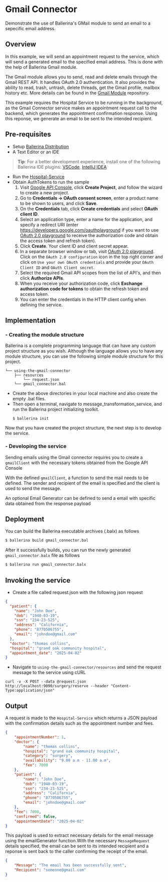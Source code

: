 # Gmail Connector

Demonstrate the use of Ballerina's GMail module to send an email to a sepecific email address. 


## Overview
In this example, we will send an appointment request to the service, which will send a generated email to the specified email address. This is done with the help of Ballerina Gmail module.

The Gmail module allows you to send, read and delete emails through the Gmail REST API. It handles OAuth 2.0 authentication. It also provides the ability to read, trash, untrash, delete threads, get the Gmail profile, mailbox history etc. More details can be found in the [Gmail Module](https://github.com/wso2-ballerina/module-gmail/blob/master/Readme.md) repository.

This example requires the Hospital Service to be running in the background, as the Gmail Connector service makes an appointment request call to the backend, which generates the appointment confirmation response. Using this reponse, we generate an email to be sent to the intended recipient. 


## Pre-requisites
- Setup [Ballerina Distribution](https://ballerina.io/learn/getting-started/)
- A Text Editor or an IDE
> **Tip**: For a better development experience, install one of the following Ballerina IDE plugins: [VSCode](https://marketplace.visualstudio.com/items?itemName=ballerina.ballerina), [IntelliJ IDEA](https://plugins.jetbrains.com/plugin/9520-ballerina)
- Run the [Hospital-Service]() 
- Obtain AuthTokens to run the sample 
    1. Visit [Google API Console](https://console.developers.google.com), click **Create Project**, and follow the wizard to create a new project.
    2. Go to **Credentials -> OAuth consent screen**, enter a product name to be shown to users, and click **Save**.
    3. On the **Credentials** tab, click **Create credentials** and select **OAuth client ID**. 
    4. Select an application type, enter a name for the application, and specify a redirect URI (enter https://developers.google.com/oauthplayground if you want to use 
[OAuth 2.0 playground](https://developers.google.com/oauthplayground) to receive the authorization code and obtain the 
access token and refresh token). 
    5. Click **Create**. Your client ID and client secret appear. 
    6. In a separate browser window or tab, visit [OAuth 2.0 playground](https://developers.google.com/oauthplayground). Click on the `OAuth 2.0 configuration`
 icon in the top right corner and click on `Use your own OAuth credentials` and provide your `OAuth Client ID` and `OAuth Client secret`.
    7. Select the required Gmail API scopes from the list of API's, and then click **Authorize APIs**.
    8. When you receive your authorization code, click **Exchange authorization code for tokens** to obtain the refresh token and access token.
    9. You can enter the credentials in the HTTP client config when defining the service. 


## Implementation
### - Creating the module structure
Ballerina is a complete programming language that can have any custom project structure as you wish. Although the 
language allows you to have any module structure, you can use the following simple module structure for this project.

```
└── using-the-gmail-connector
    ├── resources
        └── request.json
    └── gmail_connector.bal
```

- Create the above directories in your local machine and also create the empty .bal files.
- Then open a terminal, navigate to message_transformation_service, and run the Ballerina project initializing toolkit.
   ```
   $ ballerina init
   ```
Now that you have created the project structure, the next step is to develop the service.

### - Developing the service
Sending emails using the Gmail connector requires you to create a `gmailClient` with the necessary tokens obtained from the Google API Console

With the defined `gmailClient`, a function to send the mail needs to be defined. The sender and recipient of the email is specified and the client is used to send the message. 

An optional Email Generator can be defined to send a email with specific data obtained from the response payload

<!-- INCLUDE_CODE: gmail_connector.bal -->

## Deployment
You can build the Ballerina executable archives (.balx) as follows

```bash
$ ballerina build gmail_connector.bal
```

After it successfully builds, you can run the newly generated `gmail_connector.balx` file as follows

```bash
$ ballerina run gmail_connector.balx
```


## Invoking the service
- Create a file called request.json with the following json request

```json
{
  "patient": {
    "name": "John Doe",
    "dob": "1940-03-19",
    "ssn": "234-23-525",
    "address": "California",
    "phone": "8770586755",
    "email": "johndoe@gmail.com"
  },
  "doctor": "thomas collins",
  "hospital": "grand oak community hospital",
  "appointment_date": "2025-04-02"
}
```

- Navigate to `using-the-gmail-connector/resources` and send the request message to the service using cURL

```
curl -v -X POST --data @request.json http://localhost:9090/surgery/reserve --header "Content-Type:application/json"
```


## Output
 A request is made to the `Hospital-Service` which returns a JSON payload with the confirmation details such as the appointment number and fees. 
 
```json 
{
    "appointmentNumber": 1,
    "doctor": {
        "name": "thomas collins",
        "hospital": "grand oak community hospital",
        "category": "surgery",
        "availability": "9.00 a.m - 11.00 a.m",
        "fee": 7000
    },
    "patient": {
        "name": "John Doe",
        "dob": "1940-03-19",
        "ssn": "234-23-525",
        "address": "California",
        "phone": "8770586755",
        "email": "johndoe@gmail.com"
    },
    "fee": 7000,
    "confirmed": false,
    "appointmentDate": "2025-04-02"
}
```
This payload is used to extract necessary details for the email message using the emailGenerator function.With the necessary `MessageRequest` details specified, the email can be sent to its intended recipient and a reponse is sent back to the caller confirming the receipt of the email. 

```json
{
    "Message": "The email has been successfully sent",
    "Recipient": "someone@gmail.com"
}
```
